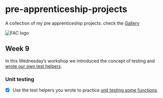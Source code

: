 # pre-apprenticeship-projects

A collection of my pre apprenticeship projects:
check the [Gallery](https://danilo-cupido.github.io/pre-apprenticeship-projects/)

![FAC logo](https://camo.githubusercontent.com/5fa5f3810c2b748dbffa1e2271d3e86fe328fb9603785ac86e706c1316c11cc4/68747470733a2f2f7062732e7477696d672e636f6d2f70726f66696c655f62616e6e6572732f3937313834363531362f313534343230353832332f3135303078353030)

## Week 9

In this Wednesday’s workshop we introduced the concept of testing and [wrote our own test helpers](https://learn.foundersandcoders.com/workshops/learn-testing/).

### Unit testing

- [x] Use the test helpers you wrote to practice [unit testing some functions](https://learn.foundersandcoders.com/workshops/learn-unit-testing/).
